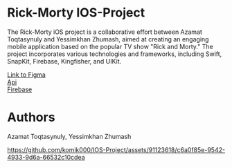 # Rick-Morty IOS-Project

The Rick-Morty iOS project is a collaborative effort between Azamat Toqtasynuly and Yessimkhan Zhumash, aimed at creating an engaging mobile application based on the popular TV show "Rick and Morty." The project incorporates various technologies and frameworks, including Swift, SnapKit, Firebase, Kingfisher, and UIKit.



[Link to Figma](https://www.figma.com/file/oD1PX2y5tukbJEBPHf4Psx/Rick-%26-Morty?type=design&node-id=0-1)  
[Api](https://rickandmortyapi.com/)   
[Firebase](https://console.firebase.google.com/u/0/project/rick-morty-9be2f/overview?hl=ru)

# Authors

Azamat Toqtasynuly, Yessimkhan Zhumash


https://github.com/komik000/IOS-Project/assets/91123618/c6a0f85e-9542-4933-9d6a-66532c10cdea

